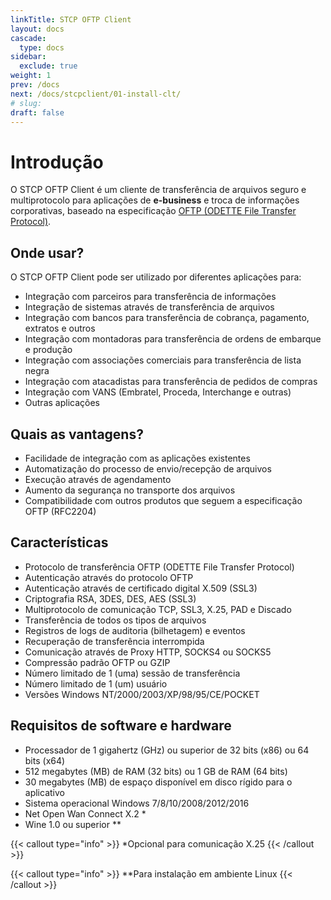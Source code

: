 ```yaml
---
linkTitle: STCP OFTP Client
layout: docs
cascade:
  type: docs
sidebar:
  exclude: true
weight: 1
prev: /docs
next: /docs/stcpclient/01-install-clt/
# slug:
draft: false
---
```

# Introdução

O STCP OFTP Client é um cliente de transferência de arquivos seguro e multiprotocolo para aplicações de **e-business** e troca de informações corporativas, baseado na especificação [OFTP (ODETTE File Transfer Protocol)](/odette).

## Onde usar?

O STCP OFTP Client pode ser utilizado por diferentes aplicações para:

- Integração com parceiros para transferência de informações
- Integração de sistemas através de transferência de arquivos
- Integração com bancos para transferência de cobrança, pagamento, extratos e outros
- Integração com montadoras para transferência de ordens de embarque e produção
- Integração com associações comerciais para transferência de lista negra
- Integração com atacadistas para transferência de pedidos de compras
- Integração com VANS (Embratel, Proceda, Interchange e outras)
- Outras aplicações

## Quais as vantagens?

- Facilidade de integração com as aplicações existentes
- Automatização do processo de envio/recepção de arquivos
- Execução através de agendamento
- Aumento da segurança no transporte dos arquivos
- Compatibilidade com outros produtos que seguem a especificação OFTP (RFC2204)

## Características

- Protocolo de transferência OFTP (ODETTE File Transfer Protocol)
- Autenticação através do protocolo OFTP
- Autenticação através de certificado digital X.509 (SSL3)
- Criptografia RSA, 3DES, DES, AES (SSL3)
- Multiprotocolo de comunicação TCP, SSL3, X.25, PAD e Discado
- Transferência de todos os tipos de arquivos
- Registros de logs de auditoria (bilhetagem) e eventos
- Recuperação de transferência interrompida
- Comunicação através de Proxy HTTP, SOCKS4 ou SOCKS5
- Compressão padrão OFTP ou GZIP
- Número limitado de 1 (uma) sessão de transferência
- Número limitado de 1 (um) usuário
- Versões Windows NT/2000/2003/XP/98/95/CE/POCKET

## Requisitos de software e hardware

- Processador de 1 gigahertz (GHz) ou superior de 32 bits (x86) ou 64 bits (x64)
- 512 megabytes (MB) de RAM (32 bits) ou 1 GB de RAM (64 bits)
- 30 megabytes (MB) de espaço disponível em disco rígido para o aplicativo
- Sistema operacional Windows 7/8/10/2008/2012/2016
- Net Open Wan Connect X.2 \*
- Wine 1.0 ou superior \*\*

{{< callout type="info" >}}
*Opcional para comunicação X.25
{{< /callout >}}

{{< callout type="info" >}}
**Para instalação em ambiente Linux
{{< /callout >}}

